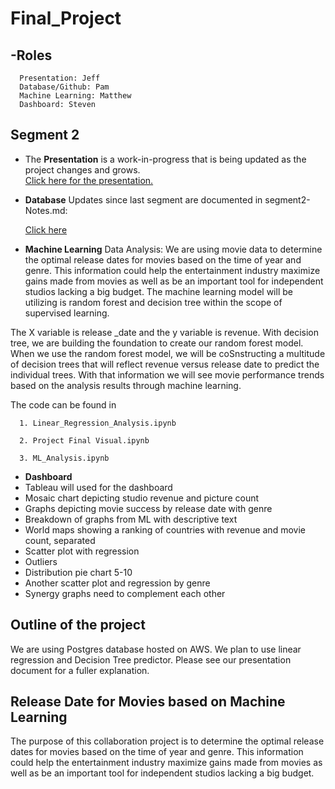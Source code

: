 # Final_Project
## -Roles
      Presentation: Jeff
      Database/Github: Pam
      Machine Learning: Matthew
      Dashboard: Steven

## Segment 2
- The **Presentation** is a work-in-progress that is being updated as the project changes and grows.  
[Click here for the presentation.](https://docs.google.com/presentation/d/1Hq-Y0TJ5y4ZmTBVe_Reaw9OvmiGiBZfVirvh4pVBBxY/edit?usp=sharing)

- **Database** 
     Updates since last segment are documented in segment2-Notes.md:

     [Click here](https://github.com/Snicho1945/Final_Project/blob/main/segment2-Notes.md)


- **Machine Learning** 
Data Analysis:  We are using movie data to determine the optimal release dates for movies based on the time of year and genre. This information could help the entertainment industry maximize gains made from movies as well as be an important tool for independent studios lacking a big budget. The machine learning model will be utilizing is random forest and decision tree within the scope of supervised learning. 

The X variable is release _date and the y variable is revenue. With decision tree, we are building the foundation to create our random forest model. When we use the random forest model, we will be coSnstructing a multitude of decision trees that will reflect revenue versus release date to predict the individual trees. With that information we will see movie performance trends based on the analysis results through machine learning.

The code can be found in 

      1. Linear_Regression_Analysis.ipynb
 
      2. Project Final Visual.ipynb

      3. ML_Analysis.ipynb

 - **Dashboard** 
- Tableau will used for the dashboard 
- Mosaic chart depicting studio revenue and picture count
- Graphs depicting movie success by release date with genre
- Breakdown of graphs from ML with descriptive text
- World maps showing a ranking of countries with revenue and movie count, separated
- Scatter plot with regression
- Outliers
- Distribution pie chart 5-10
- Another scatter plot and regression by genre
- Synergy graphs need to complement each other



## Outline of the project
We are using Postgres database hosted on AWS.  We plan to use linear regression and Decision Tree predictor. Please see our presentation document for a fuller explanation.

## Release Date for Movies based on Machine Learning
The purpose of this collaboration project is to determine the optimal release dates for movies based on the time of year and genre.
This information could help the entertainment industry maximize gains made from movies as well as be an important tool for independent studios lacking a big budget.
